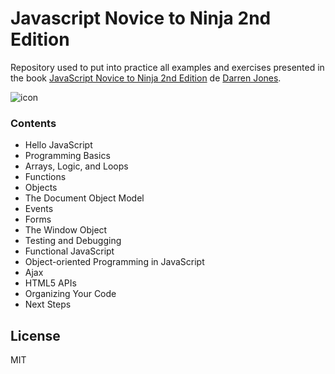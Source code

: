 #  Javascript Novice to Ninja 2nd Edition

Repository used to put into practice all examples and exercises presented in the book [JavaScript Novice to Ninja 2nd Edition] de [Darren Jones].



![icon](https://d2sis3lil8ndrq.cloudfront.net/books/f98a63ff-4e07-41cd-b6f7-4e3b1fbadf82.png)


### Contents

* Hello JavaScript
* Programming Basics
* Arrays, Logic, and Loops
* Functions
* Objects
* The Document Object Model
* Events
* Forms
* The Window Object
* Testing and Debugging
* Functional JavaScript
* Object-oriented Programming in JavaScript
* Ajax
* HTML5 APIs
* Organizing Your Code
* Next Steps

License
----

MIT

[JavaScript Novice to Ninja 2nd Edition]: <https://www.sitepoint.com/premium/books/javascript-novice-to-ninja/>

[Darren Jones]: <https://www.sitepoint.com/premium/users/daz4126/>

[Book]: <https://www.sitepoint.com/premium/users/daz4126/>